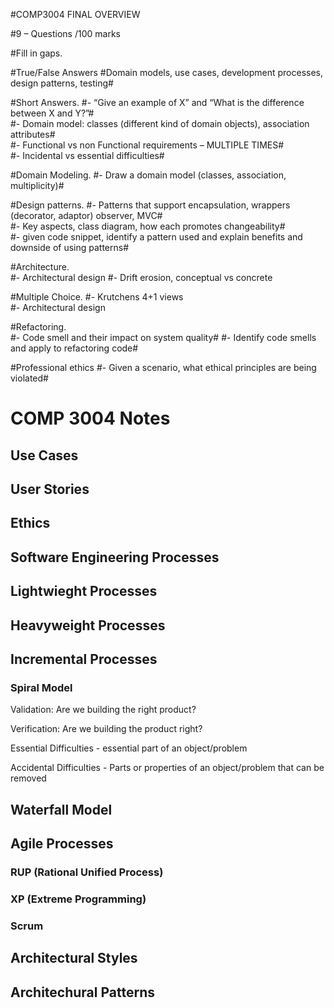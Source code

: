 #COMP3004 FINAL OVERVIEW

#9 – Questions /100 marks  

#Fill in gaps.

#True/False Answers 
	#Domain models, use cases, development processes, design patterns, testing#  

#Short Answers. 
	#- “Give an example of X” and “What is the difference between X and Y?”#  
	#- Domain model: classes (different kind of domain objects), association attributes#  
	#- Functional vs non Functional requirements – MULTIPLE TIMES#  
	#- Incidental vs essential difficulties#   

#Domain Modeling.
	#- Draw a domain model (classes, association, multiplicity)#  

#Design patterns.
	#- Patterns that support encapsulation, wrappers (decorator, adaptor) observer, MVC#  
	#- Key aspects, class diagram, how each promotes changeability#  
	#- given code snippet, identify a pattern used and explain benefits and downside of using patterns#  

#Architecture.  
	#- Architectural design
	#- Drift erosion, conceptual vs concrete
	
#Multiple Choice.
	#- Krutchens 4+1 views  
	#- Architectural design  
	
#Refactoring.  
	#- Code smell and their impact on system quality#
	#- Identify code smells and apply to refactoring code#

#Professional ethics
	#- Given a scenario, what ethical principles are being violated#

# COMP 3004 Notes

## Use Cases

## User Stories

## Ethics

## Software Engineering Processes

## Lightwieght Processes
## Heavyweight Processes

## Incremental Processes
### Spiral Model

Validation: Are we building the right product?

Verification: Are we building the product right?

Essential Difficulties - essential part of an object/problem

Accidental Difficulties - Parts or properties of an object/problem that can be removed


## Waterfall Model

## Agile Processes
### RUP (Rational Unified Process)
### XP (Extreme Programming)
### Scrum

## Architectural Styles

## Architechural Patterns

